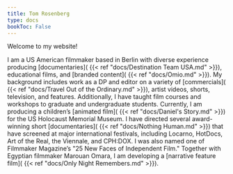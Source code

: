 ```yaml
---
title: Tom Rosenberg
type: docs
bookToc: False
---
```


Welcome to my website!

I am a US American filmmaker based in Berlin with diverse experience producing [documentaries]( {{< ref "docs/Destination Team USA.md" >}}), educational films, and [branded content]( {{< ref "docs/Omio.md" >}}). My  background includes work as a DP and editor on a variety of [commercials]( {{< ref "docs/Travel Out of the Ordinary.md" >}}), artist videos, shorts, television, and features. Additionally, I have taught film courses and workshops to graduate and undergraduate students. Currently, I am producing a children’s [animated film]( {{< ref "docs/Daniel's Story.md" >}}) for the US Holocaust Memorial Museum. I have directed several award-winning short [documentaries]( {{< ref "docs/Nothing Human.md" >}}) that have screened at major international festivals, including Locarno, HotDocs, Art of the Real, the Viennale, and CPH:DOX. I was also named one of Filmmaker Magazine’s "25 New Faces of Independent Film." Together with Egyptian filmmaker Marouan Omara, I am developing a [narrative feature film]( {{< ref "docs/Only Night Remembers.md" >}}).